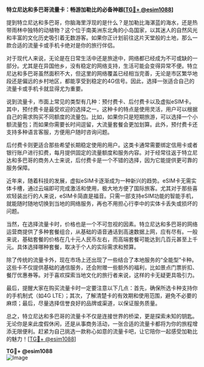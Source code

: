 **特立尼达和多巴哥流量卡：畅游加勒比的必备神器[[TG💪+ @esim1088](https://t.me/s/esim1088)]**

提到特立尼达和多巴哥，你脑海里浮现的是什么？是加勒比海湛蓝的海水，还是热带雨林中独特的动植物？这个位于南美洲东北角的小岛国家，以其迷人的自然风光和丰富的文化历史吸引着无数游客。如果你正计划前往这片天堂般的土地，那么一款合适的流量卡或手机卡绝对是你的旅行伴侣。

对于现代人来说，无论是在日常生活中还是旅途中，网络都已经成为不可或缺的一部分。尤其是在异国他乡，没有稳定的网络支持，生活可能会变得异常不便。特立尼达和多巴哥虽然面积不大，但这里的网络覆盖已经相当完善，无论是市区繁华地段还是偏远的乡村地区，都能享受到稳定的4G信号。因此，选择一张适合自己的流量卡或手机卡就显得尤为重要。

说到流量卡，市面上常见的类型有几种：预付费卡、后付费卡以及虚拟eSIM卡。其中，预付费卡是最受欢迎的选择之一。这种卡的特点是使用灵活，用户可以根据自己的需求购买不同额度的流量包。比如，如果你只是短期旅游，可以选择一个小额流量包；而如果你需要长时间逗留，大流量套餐会更加划算。此外，预付费卡还支持多种语言客服，方便用户随时咨询问题。

后付费卡则更适合那些希望长期稳定使用的用户。这类卡通常需要绑定信用卡或者银行账户进行扣费，每月提供固定的流量额度和服务内容。对于经常往返于特立尼达和多巴哥的商务人士来说，后付费卡是一个不错的选择，因为它能提供更可靠的服务保障。

近年来，随着科技的发展，虚拟eSIM卡逐渐成为一种新兴的趋势。eSIM卡无需实体卡槽，通过云端即可完成激活和使用，极大地方便了国际旅客。尤其对于那些喜欢轻装出行的人来说，eSIM卡简直是福音。只需一部支持eSIM功能的智能手机，就能随时随地切换到当地的网络服务，再也不用担心行李中的实体卡丢失或损坏的问题。

当然，在选择流量卡时，价格也是一个不可忽视的因素。特立尼达和多巴哥的网络运营商提供了多种套餐组合，从基础的语音通话到高速数据上网，应有尽有。一般来说，基础套餐的价格在几十元人民币左右，而高端套餐可能达到几百元甚至上千元。具体选择哪种套餐，取决于个人的实际需求和预算。

除了传统的流量卡外，现在市场上还出现了一些结合了本地服务的“全能型”卡种。这些卡不仅提供基础的通信服务，还会附赠一些额外的福利，比如景点门票折扣、餐厅优惠券等。对于喜欢探索当地文化的旅行者来说，这样的卡无疑更具吸引力。

最后，提醒大家在购买流量卡时一定要注意以下几点：首先，确保所选卡种支持你的手机制式（如4G LTE）；其次，了解清楚卡的有效期和使用范围，避免不必要的麻烦；最后，尽量选择信誉良好的品牌或渠道，以保证服务质量。

总之，特立尼达和多巴哥的流量卡不仅是连接世界的桥梁，更是探索未知的钥匙。无论你是来此度假休闲，还是从事商务活动，一张合适的流量卡都将为你的旅程增添无限便利。赶紧为自己挑选一款称心如意的流量卡吧，让它陪你一起感受加勒比的魅力！[[TG💪+ @esim1088](https://t.me/s/esim1088)]

**TG💪+ @esim1088**  
![Image](https://i.postimg.cc/4NQfJmqS/Snipaste-2025-05-13-00-14-12.png)